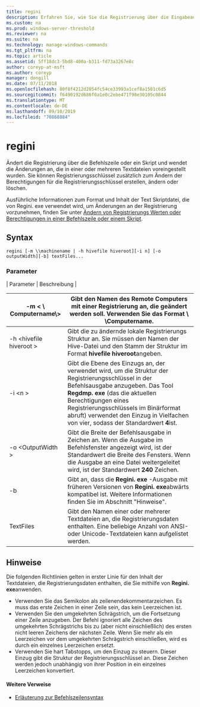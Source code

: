 ```yaml
---
title: regini
description: Erfahren Sie, wie Sie die Registrierung über die Eingabeaufforderung oder mithilfe eines Skripts ändern.
ms.custom: na
ms.prod: windows-server-threshold
ms.reviewer: na
ms.suite: na
ms.technology: manage-windows-commands
ms.tgt_pltfrm: na
ms.topic: article
ms.assetid: 5ff18dc3-5bd8-400a-b311-fd73a3267e8c
author: coreyp-at-msft
ms.author: coreyp
manager: dongill
ms.date: 07/11/2018
ms.openlocfilehash: 80f8f4212d2054fc54ce33993a1cef8a1501c6d5
ms.sourcegitcommit: f6490192d686f0a1e0c2ebe471f98e30105c0844
ms.translationtype: MT
ms.contentlocale: de-DE
ms.lasthandoff: 09/10/2019
ms.locfileid: "70868884"
---
```

# <a name="regini"></a>regini

Ändert die Registrierung über die Befehlszeile oder ein Skript und wendet die Änderungen an, die in einer oder mehreren Textdateien voreingestellt wurden. Sie können Registrierungsschlüssel zusätzlich zum Ändern der Berechtigungen für die Registrierungsschlüssel erstellen, ändern oder löschen.

Ausführliche Informationen zum Format und Inhalt der Text Skriptdatei, die von Regini. exe verwendet wird, um Änderungen an der Registrierung vorzunehmen, finden Sie unter [Ändern von Registrierungs Werten oder Berechtigungen in einer Befehlszeile oder einem Skript](https://support.microsoft.com/help/264584/how-to-change-registry-values-or-permissions-from-a-command-line-or-a).

## <a name="syntax"></a>Syntax

```
regini [-m \\machinename | -h hivefile hiveroot][-i n] [-o outputWidth][-b] textFiles...
```

### <a name="parameters"></a>Parameter

| Parameter | Beschreibung |

|-m \< \\ Computername\\>|Gibt den Namen des Remote Computers mit einer Registrierung an, die geändert werden soll. Verwenden Sie das Format  **\\ \\Computername**.|
|---------------------|-|
|-h \<hivefile hiveroot >|Gibt die zu ändernde lokale Registrierungs Struktur an. Sie müssen den Namen der Hive-Datei und den Stamm der Struktur im Format **hivefile hiveroot**angeben.|
|-i \<n >|Gibt die Ebene des Einzugs an, der verwendet wird, um die Struktur der Registrierungsschlüssel in der Befehlsausgabe anzugeben. Das Tool **Regdmp. exe** (das die aktuellen Berechtigungen eines Registrierungsschlüssels im Binärformat abruft) verwendet den Einzug in Vielfachen von vier, sodass der Standardwert **4**ist.|
|-o \<OutputWidth >|Gibt die Breite der Befehlsausgabe in Zeichen an. Wenn die Ausgabe im Befehlsfenster angezeigt wird, ist der Standardwert die Breite des Fensters. Wenn die Ausgabe an eine Datei weitergeleitet wird, ist der Standardwert **240** Zeichen.|
|-b|Gibt an, dass die **Regini. exe** -Ausgabe mit früheren Versionen von **Regini. exe**abwärts kompatibel ist. Weitere Informationen finden Sie im Abschnitt "Hinweise".|
|TextFiles|Gibt den Namen einer oder mehrerer Textdateien an, die Registrierungsdaten enthalten. Eine beliebige Anzahl von ANSI-oder Unicode-Textdateien kann aufgelistet werden.|

## <a name="remarks"></a>Hinweise

Die folgenden Richtlinien gelten in erster Linie für den Inhalt der Textdateien, die Registrierungsdaten enthalten, die Sie mithilfe von **Regini. exe**anwenden.
-   Verwenden Sie das Semikolon als zeilenendekommentarzeichen. Es muss das erste Zeichen in einer Zeile sein, das kein Leerzeichen ist.
-   Verwenden Sie den umgekehrten Schrägstrich, um die Fortsetzung einer Zeile anzugeben. Der Befehl ignoriert alle Zeichen des umgekehrten Schrägstrichs bis zu (aber nicht einschließlich) des ersten nicht leeren Zeichens der nächsten Zeile. Wenn Sie mehr als ein Leerzeichen vor dem umgekehrten Schrägstrich einschließen, wird es durch ein einzelnes Leerzeichen ersetzt.
-   Verwenden Sie hart Tabstopps, um den Einzug zu steuern. Dieser Einzug gibt die Struktur der Registrierungsschlüssel an. Diese Zeichen werden jedoch unabhängig von ihrer Position in ein einzelnes Leerzeichen konvertiert.

#### <a name="additional-references"></a>Weitere Verweise

-   [Erläuterung zur Befehlszeilensyntax](command-line-syntax-key.md)